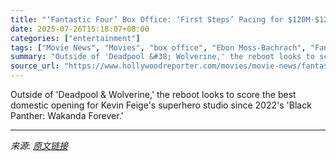 ```yaml
---
title: "‘Fantastic Four’ Box Office: ‘First Steps’ Pacing for $120M-$125M Launch in Notable Win for Marvel"
date: 2025-07-26T15:18:07+08:00
categories: ["entertainment"]
tags: ["Movie News", "Movies", "box office", "Ebon Moss-Bachrach", "Fantastic Four: First Steps", "Joseph Quinn", "Kevin Feige", "Marvel Studios", "Pedro Pascal", "Vanessa Kirby"]
summary: "Outside of 'Deadpool &#38; Wolverine,' the reboot looks to score the best domestic opening for Kevin Feige's superhero studio since 2022's 'Black Panther: Wakanda Forever.'"
source_url: "https://www.hollywoodreporter.com/movies/movie-news/fantastic-four-box-office-rockets-to-promising-first-steps-1236329192/"
---
```


Outside of 'Deadpool &#38; Wolverine,' the reboot looks to score the best domestic opening for Kevin Feige's superhero studio since 2022's 'Black Panther: Wakanda Forever.'

---

*来源: [原文链接](https://www.hollywoodreporter.com/movies/movie-news/fantastic-four-box-office-rockets-to-promising-first-steps-1236329192/)*
